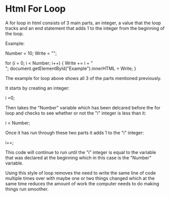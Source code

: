 # Html For Loop

A for loop in html consists of 3 main parts, an integer, a value that the loop tracks and an end statement that adds 1 to the integer from the beginning of the loop.

Example: 

Number = 10;
Write = "";

for (i = 0; i < Number; i++) {
  Write += i + "<br>";
  document.getElementById("Example").innerHTML = Write;
}

The example for loop above shows all 3 of the parts mentioned previously.

It starts by creating an integer:

i =0;

Then takes the "Number" variable which has been delcared before the for loop and checks to see whether or not the "i" integer is less than it:

i < Number;

Once it has run through these two parts it adds 1 to the "i" integer:

i++;

This code will continue to run until the "i" integer is equal to the variable that was declared at the beginning which in this case is the "Number" variable. 

Using this style of loop removes the need to write the same line of code multiple times over with maybe one or two things changed which at the same time reduces the amount of work the computer needs to do making things run smoother.
